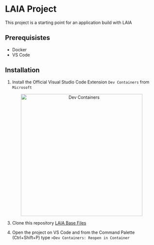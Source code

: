 # LAIA Project

This project is a starting point for an application build with LAIA

## Prerequisistes

* Docker
* VS Code

## Installation

1. Install the Official Visual Studio Code Extension `Dev Containers` from `Microsoft`
<p align="center">
<img src="https://code.visualstudio.com/assets/docs/devcontainers/tutorial/dev-containers-extension.png" alt="Dev Containers" width="400">
</p>

3. Clone this repository [LAIA Base Files](https://github.com/albieta/laia_base_files) 

4. Open the project on VS Code and from the Command Palette (Ctrl+Shift+P) type `>Dev Containers: Reopen in Container`
